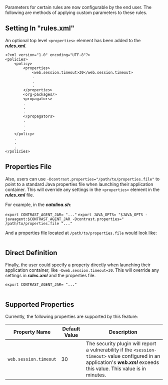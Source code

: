 <!--
title: "Configurable Java Agent Properties"
description: "Instructions on configuring Java agent properties"
tags: "java agent configuration rules properties"
-->

Parameters for certain rules are now configurable by the end user. The following are methods of applying custom parameters to these rules.

## Setting In "rules.xml"

An optional top level ```<properties>``` element has been added to the ***rules.xml***.

```
<?xml version="1.0" encoding="UTF-8"?>
<policies>
    <policy>
        <properties>
            <web.session.timeout>30</web.session.timeout>
            .
            .
            .
        </properties>
        <org-packages/>
        <propagators>
        .
        .
        .
        </propagators>
        .
        .
        .
    </policy>
    .
    .
    .
</policies>
```


## Properties File

Also, users can use ```-Dcontrast.properties="/path/to/properties.file"``` to point to a standard Java properties file when launching their application container. This will override any settings in the ```<properties>``` element in the ***rules.xml*** file.

For example, in the ***catalina.sh***:

```export CONTRAST_AGENT_JAR= "..."```
```export JAVA_OPTS= "$JAVA_OPTS -javaagent:$CONTRAST_AGENT_JAR -Dcontrast.properties=" /path/to/properties.file "..."```

And a properties file located at ```/path/to/properties.file``` would look like:
```web.session.timeout= 30
```


## Direct Definition

Finally, the user could specify a property directly when launching their application container, like ```-Dweb.session.timeout=30```. This will override any settings in ***rules.xml*** and the properties file.

```export CONTRAST_AGENT_JAR= "..."```
```export JAVA_OPTS= "$JAVA_OPTS -javaagent:$CONTRAST_AGENT_JAR -Dweb.session.timeout=" 30 "..."
```


## Supported Properties

Currently, the following properties are supported by this feature:

Property Name | Default Value | Description
------------- | ------------- | -----------
```web.session.timeout``` | 30 | The security plugin will report a vulnerability if the ```<session-timeout>``` value configured in an application's ***web.xml*** exceeds this value. This value is in minutes.
